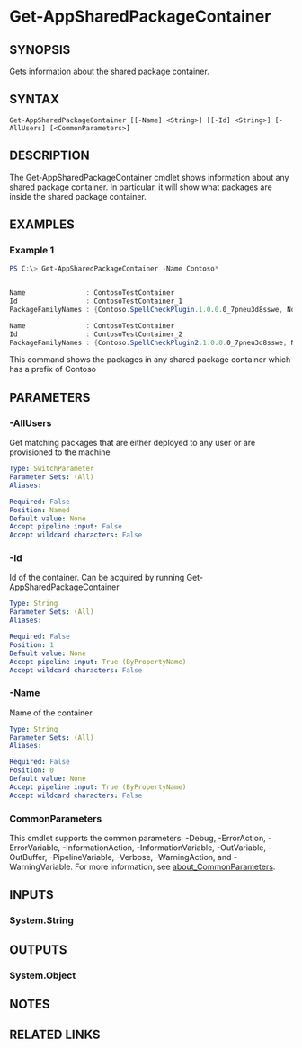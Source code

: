 ﻿---
external help file: Microsoft.Windows.Appx.PackageManager.Commands.dll-Help.xml
Module Name: appx
online version: https://docs.microsoft.com/powershell/module/appx/get-appsharedpackagecontainer?view=windowsserver2022-ps&wt.mc_id=ps-gethelp
schema: 2.0.0
---

# Get-AppSharedPackageContainer

## SYNOPSIS
Gets information about the shared package container.

## SYNTAX

```
Get-AppSharedPackageContainer [[-Name] <String>] [[-Id] <String>] [-AllUsers] [<CommonParameters>]
```

## DESCRIPTION
The Get-AppSharedPackageContainer cmdlet shows information about any shared package container.
In particular, it will show what packages are inside the shared package container.

## EXAMPLES

### Example 1
```powershell
PS C:\> Get-AppSharedPackageContainer -Name Contoso*


Name               : ContosoTestContainer
Id                 : ContosoTestContainer_1
PackageFamilyNames : {Contoso.SpellCheckPlugin.1.0.0.0_7pneu3d8sswe, Notepad++.2.0.0.1_ohjis898f1}

Name               : ContosoTestContainer
Id                 : ContosoTestContainer_2
PackageFamilyNames : {Contoso.SpellCheckPlugin2.1.0.0.0_7pneu3d8sswe, Notepad++.2.0.0.1_ohjis898f1}

```

This command shows the packages in any shared package container which has a prefix of Contoso

## PARAMETERS

### -AllUsers
Get matching packages that are either deployed to any user or are provisioned to the machine

```yaml
Type: SwitchParameter
Parameter Sets: (All)
Aliases:

Required: False
Position: Named
Default value: None
Accept pipeline input: False
Accept wildcard characters: False
```

### -Id
Id of the container. Can be acquired by running Get-AppSharedPackageContainer

```yaml
Type: String
Parameter Sets: (All)
Aliases:

Required: False
Position: 1
Default value: None
Accept pipeline input: True (ByPropertyName)
Accept wildcard characters: False
```

### -Name
Name of the container

```yaml
Type: String
Parameter Sets: (All)
Aliases:

Required: False
Position: 0
Default value: None
Accept pipeline input: True (ByPropertyName)
Accept wildcard characters: False
```

### CommonParameters
This cmdlet supports the common parameters: -Debug, -ErrorAction, -ErrorVariable, -InformationAction, -InformationVariable, -OutVariable, -OutBuffer, -PipelineVariable, -Verbose, -WarningAction, and -WarningVariable. For more information, see [about_CommonParameters](http://go.microsoft.com/fwlink/?LinkID=113216).

## INPUTS

### System.String

## OUTPUTS

### System.Object
## NOTES

## RELATED LINKS
